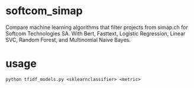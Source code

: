 # softcom_simap
Compare machine learning algorithms that filter projects from simap.ch for Softcom Technologies SA.
With Bert, Fasttext, Logistic Regression, Linear SVC, Random Forest, and Multinomial Naive Bayes.

# usage

`python tfidf_models.py <sklearnclassifier> <metric>`
